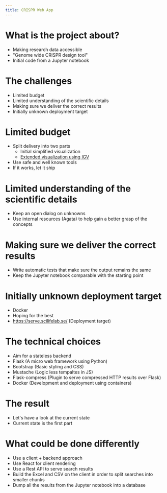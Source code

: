 ```yaml
---
title: CRISPR Web App
---
```


# What is the project about?

- Making research data accessible
- "Genome wide CRISPR design tool"
- Initial code from a Jupyter notebook


# The challenges

- Limited budget
- Limited understanding of the scientific details
- Making sure we deliver the correct results
- Initially unknown deployment target


# Limited budget

- Split delivery into two parts
    - Initial simplified visualization
    - [Extended visualization using IGV](https://igv.org/web/release/2.15.5/examples/cram-vcf.html)
- Use safe and well known tools
- If it works, let it ship


# Limited understanding of the scientific details

- Keep an open dialog on unknowns
- Use internal resources (Agata) to help gain a better grasp of the concepts


# Making sure we deliver the correct results

- Write automatic tests that make sure the output remains the same
- Keep the Jupyter notebook comparable with the starting point


# Initially unknown deployment target

- Docker
- Hoping for the best
- https://serve.scilifelab.se/ (Deployment target)


# The technical choices

- Aim for a stateless backend
- Flask (A micro web framework using Python)
- Bootstrap (Basic styling and CSS)
- Mustache (Logic less tempaltes in JS)
- Flask-compress (Plugin to serve compressed HTTP results over Flask)
- Docker (Development and deployment using containers)


# The result

- Let's have a look at the current state
- Current state is the first part


# What could be done differently

- Use a client + backend approach
- Use React for client rendering
- Use a Rest API to serve search results
- Build the Excel and CSV on the client in order to split searches into smaller chunks
- Dump all the results from the Jupyter notebook into a database